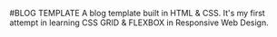 #BLOG TEMPLATE
A blog template built in HTML & CSS.
It's my first attempt in learning CSS GRID & FLEXBOX in Responsive Web Design.
